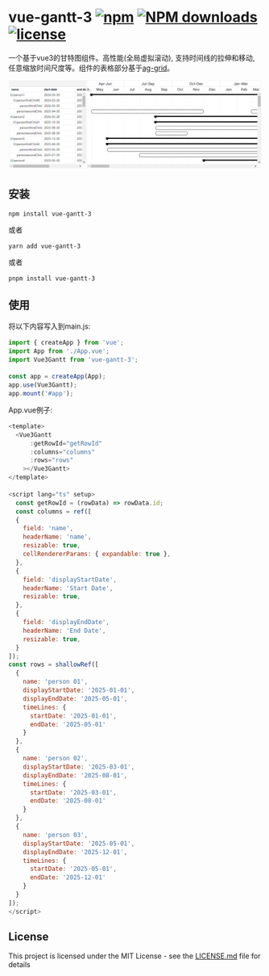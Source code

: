# vue-gantt-3 [![npm](https://img.shields.io/npm/v/vue-gantt-3.svg)](https://www.npmjs.com/package/vue-gantt-3) [![NPM downloads](https://img.shields.io/npm/dm/vue-gantt-3?style=flat)](https://www.npmjs.com/package/vue-gantt-3) [![license](https://img.shields.io/npm/l/vue-gantt-3.svg?maxAge=2592000)](http://www.opensource.org/licenses/mit-license.php)

一个基于vue3的甘特图组件。高性能(全局虚拟滚动), 支持时间线的拉伸和移动, 任意缩放时间尺度等。组件的表格部分基于[ag-grid](https://github.com/ag-grid/ag-grid)。

<div align="center">
  <img src="./public/gantt-preview.png" alt="gantt preview">
</div>

## 安装

```
npm install vue-gantt-3
```
或者

```
yarn add vue-gantt-3
```
或者

```
pnpm install vue-gantt-3
```

## 使用

将以下内容写入到main.js:

```javascript
import { createApp } from 'vue';
import App from './App.vue';
import Vue3Gantt from 'vue-gantt-3';

const app = createApp(App);
app.use(Vue3Gantt);
app.mount('#app');
```

App.vue例子:

```javascript
<template>
  <Vue3Gantt
      :getRowId="getRowId"
      :columns="columns"
      :rows="rows"
    ></Vue3Gantt>
</template>

<script lang="ts" setup>
  const getRowId = (rowData) => rowData.id;
  const columns = ref([
  {
    field: 'name',
    headerName: 'name',
    resizable: true,
    cellRendererParams: { expandable: true },
  },
  {
    field: 'displayStartDate',
    headerName: 'Start Date',
    resizable: true,
  },
  {
    field: 'displayEndDate',
    headerName: 'End Date',
    resizable: true,
  }
]);
const rows = shallowRef([
  {
    name: 'person 01',
    displayStartDate: '2025-01-01',
    displayEndDate: '2025-05-01',
    timeLines: {
      startDate: '2025-01-01',
      endDate: '2025-05-01'
    }
  },
  {
    name: 'person 02',
    displayStartDate: '2025-03-01',
    displayEndDate: '2025-08-01',
    timeLines: {
      startDate: '2025-03-01',
      endDate: '2025-08-01'
    }
  },
  {
    name: 'person 03',
    displayStartDate: '2025-05-01',
    displayEndDate: '2025-12-01',
    timeLines: {
      startDate: '2025-05-01',
      endDate: '2025-12-01'
    }
  }
]);
</script>
```

## License

This project is licensed under the MIT License - see the [LICENSE.md](LICENSE) file for details
